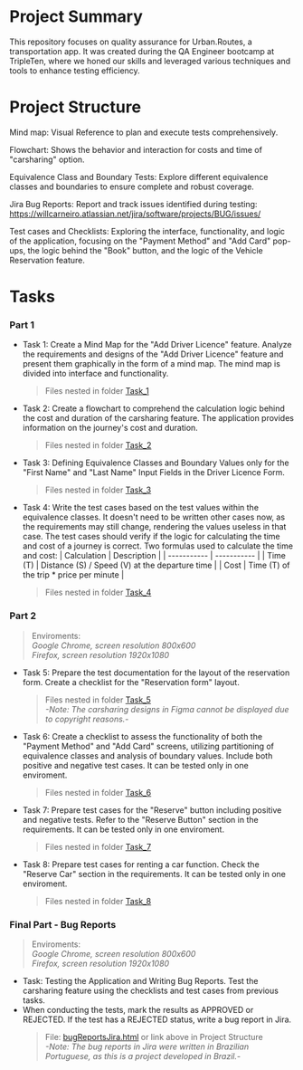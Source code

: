 # Project Summary

This repository focuses on quality assurance for Urban.Routes, a transportation app. It was created during the QA Engineer bootcamp at
TripleTen, where we honed our skills and leveraged various techniques and tools to enhance testing efficiency.

# Project Structure

Mind map: Visual Reference to plan and execute tests comprehensively.

Flowchart: Shows the behavior and interaction for costs and time of "carsharing" option.

Equivalence Class and Boundary Tests: Explore different equivalence classes and boundaries to ensure complete and robust coverage.

Jira Bug Reports: Report and track issues identified during testing: https://willcarneiro.atlassian.net/jira/software/projects/BUG/issues/

Test cases and Checklists: Exploring the interface, functionality, and logic of the application, focusing on the "Payment Method" and "Add Card" pop-ups, the logic behind the "Book" button, and the logic of the Vehicle Reservation feature.

# Tasks
  ### Part 1

* Task 1: Create a Mind Map for the "Add Driver Licence" feature. Analyze the requirements and designs of the "Add Driver Licence"
  feature and present them graphically in the form of a mind map. The mind map is divided into interface and functionality.
  > Files nested in folder [Task_1](Task_1)



* Task 2: Create a flowchart to comprehend the calculation logic behind the cost and duration of the carsharing feature. The application provides information on the journey's cost and duration.
  > Files nested in folder [Task_2](Task_2)

* Task 3: Defining Equivalence Classes and Boundary Values only for the "First Name" and "Last Name" Input Fields in the Driver Licence Form.
  > Files nested in folder [Task_3](Task_3)

* Task 4: Write the test cases based on the test values within the equivalence classes. It doesn't need to be written other cases now, as the requirements may still change, rendering the values useless in that case. The test cases should verify if the logic for calculating the time and cost of a journey is correct. Two formulas used to calculate the time and cost:
  | Calculation | Description |
  | ----------- | ----------- |
  | Time (T)    | Distance (S) / Speed (V) at the departure time |
  | Cost        | Time (T) of the trip * price per minute |

   > Files nested in folder [Task_4](Task_4)

### Part 2
> Enviroments: <br>
   _Google Chrome, screen resolution 800x600_ <br>
   _Firefox, screen resolution 1920x1080_

* Task 5: Prepare the test documentation for the layout of the reservation form. Create a checklist for the "Reservation form" layout.
  > Files nested in folder [Task_5](Task_5)<br>
  > _-Note: The carsharing designs in Figma cannot be displayed due to copyright reasons.-_

* Task 6: Create a checklist to assess the functionality of both the "Payment Method" and "Add Card" screens, utilizing partitioning of equivalence classes and analysis of boundary values. Include both positive and negative test cases. It can be tested only in one enviroment.
  > Files nested in folder [Task_6](Task_6)

* Task 7: Prepare test cases for the "Reserve" button including positive and negative tests. Refer to the "Reserve Button" section in the requirements. It can be tested only in one enviroment.
  > Files nested in folder [Task_7](Task_7)

* Task 8: Prepare test cases for renting a car function. Check the "Reserve Car" section in the requirements. It can be tested only in one enviroment.
  > Files nested in folder [Task_8](Task_8)

### Final Part - Bug Reports
> Enviroments: <br>
   _Google Chrome, screen resolution 800x600_ <br>
   _Firefox, screen resolution 1920x1080_

* Task: Testing the Application and Writing Bug Reports. Test the carsharing feature using the checklists and test cases from previous tasks.
* When conducting the tests, mark the results as APPROVED or REJECTED. If the test has a REJECTED status, write a bug report in Jira.
  > File: [bugReportsJira.html](bugReportsJira.html) or link above in Project Structure <br>
  > _-Note: The bug reports in Jira were written in Brazilian Portuguese, as this is a project developed in Brazil.-_




 

